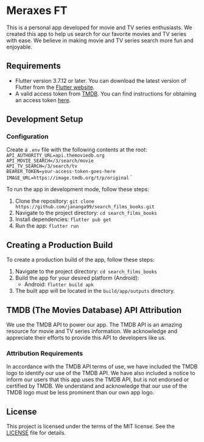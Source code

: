 # Meraxes FT

This is a personal app developed for movie and TV series enthusiasts. We created this app to help us search for our favorite movies and TV series with ease. We believe in making movie and TV series search more fun and enjoyable.

## Requirements

- Flutter version 3.7.12 or later. You can download the latest version of Flutter from the [Flutter website](https://flutter.dev/docs/get-started/install).
- A valid access token from [TMDB](https://www.themoviedb.org/). You can find instructions for obtaining an access token [here](https://www.themoviedb.org/settings/api).

## Development Setup

### Configuration

Create a `.env` file with the following contents at the root:    
`API_AUTHORITY_URL=api.themoviedb.org`          
`API_MOVIE_SEARCH=/3/search/movie`            
`API_TV_SEARCH=/3/search/tv`             
`BEARER_TOKEN=your-access-token-goes-here`            
`IMAGE_URL=https://image.tmdb.org/t/p/original`  `           

To run the app in development mode, follow these steps:

1. Clone the repository: `git clone https://github.com/jananga99/search_films_books.git`
2. Navigate to the project directory: `cd search_films_books`
3. Install dependencies: `flutter pub get`
4. Run the app: `flutter run`

## Creating a Production Build

To create a production build of the app, follow these steps:

1. Navigate to the project directory: `cd search_films_books`
2. Build the app for your desired platform (Android):
    - Android: `flutter build apk`
3. The built app will be located in the `build/app/outputs` directory.


## TMDB (The Movies Database) API Attribution

We use the TMDB API to power our app. The TMDB API is an amazing resource for movie and TV series information. We acknowledge and appreciate their efforts to provide this API to developers like us.

### Attribution Requirements

In accordance with the TMDB API terms of use, we have included the TMDB logo to identify our use of the TMDB API. We have also included a notice to inform our users that this app uses the TMDB API, but is not endorsed or certified by TMDB. We understand and acknowledge that our use of the TMDB logo must be less prominent than our own app logo.

## License

This project is licensed under the terms of the MIT license. See the [LICENSE](https://github.com/jananga99/search_films_books/blob/readme/LICENSE) file for details.

